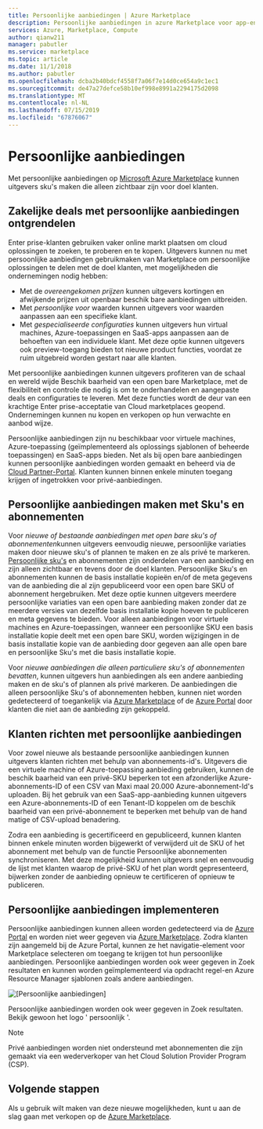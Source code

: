```yaml
---
title: Persoonlijke aanbiedingen | Azure Marketplace
description: Persoonlijke aanbiedingen in azure Marketplace voor app-en service-uitgevers.
services: Azure, Marketplace, Compute
author: qianw211
manager: pabutler
ms.service: marketplace
ms.topic: article
ms.date: 11/1/2018
ms.author: pabutler
ms.openlocfilehash: dcba2b40bdcf4558f7a06f7e14d0ce654a9c1ec1
ms.sourcegitcommit: de47a27defce58b10ef998e8991a2294175d2098
ms.translationtype: MT
ms.contentlocale: nl-NL
ms.lasthandoff: 07/15/2019
ms.locfileid: "67876067"
---
```

# <a name="private-offers"></a>Persoonlijke aanbiedingen

Met persoonlijke aanbiedingen op [Microsoft Azure Marketplace](https://azuremarketplace.microsoft.com/) kunnen uitgevers sku's maken die alleen zichtbaar zijn voor doel klanten.

## <a name="unlock-enterprise-deals-with-private-offers"></a>Zakelijke deals met persoonlijke aanbiedingen ontgrendelen

Enter prise-klanten gebruiken vaker online markt plaatsen om cloud oplossingen te zoeken, te proberen en te kopen. Uitgevers kunnen nu met persoonlijke aanbiedingen gebruikmaken van Marketplace om persoonlijke oplossingen te delen met de doel klanten, met mogelijkheden die ondernemingen nodig hebben:

- Met de *overeengekomen prijzen* kunnen uitgevers kortingen en afwijkende prijzen uit openbaar beschik bare aanbiedingen uitbreiden.
- Met *persoonlijke voor* waarden kunnen uitgevers voor waarden aanpassen aan een specifieke klant.
- Met *gespecialiseerde configuraties* kunnen uitgevers hun virtual machines, Azure-toepassingen en SaaS-apps aanpassen aan de behoeften van een individuele klant. Met deze optie kunnen uitgevers ook preview-toegang bieden tot nieuwe product functies, voordat ze ruim uitgebreid worden gestart naar alle klanten.

Met persoonlijke aanbiedingen kunnen uitgevers profiteren van de schaal en wereld wijde Beschik baarheid van een open bare Marketplace, met de flexibiliteit en controle die nodig is om te onderhandelen en aangepaste deals en configuraties te leveren. Met deze functies wordt de deur van een krachtige Enter prise-acceptatie van Cloud marketplaces geopend.  Ondernemingen kunnen nu kopen en verkopen op hun verwachte en aanbod wijze.

Persoonlijke aanbiedingen zijn nu beschikbaar voor virtuele machines, Azure-toepassing (geïmplementeerd als oplossings sjablonen of beheerde toepassingen) en SaaS-apps bieden. Net als bij open bare aanbiedingen kunnen persoonlijke aanbiedingen worden gemaakt en beheerd via de [Cloud Partner-Portal](https://docs.microsoft.com/azure/marketplace/cloud-partner-portal-orig/cloud-partner-portal-azure-private-skus).  Klanten kunnen binnen enkele minuten toegang krijgen of ingetrokken voor privé-aanbiedingen.

## <a name="creating-private-offers-using-skus-and-plans"></a>Persoonlijke aanbiedingen maken met Sku's en abonnementen

Voor *nieuwe of bestaande aanbiedingen met open bare sku's of abonnementen*kunnen uitgevers eenvoudig nieuwe, persoonlijke variaties maken door nieuwe sku's of plannen te maken en ze als privé te markeren.  [Persoonlijke sku's](https://docs.microsoft.com/azure/marketplace/cloud-partner-portal-orig/cloud-partner-portal-azure-private-skus) en abonnementen zijn onderdelen van een aanbieding en zijn alleen zichtbaar en tevens door de doel klanten. Persoonlijke Sku's en abonnementen kunnen de basis installatie kopieën en/of de meta gegevens van de aanbieding die al zijn gepubliceerd voor een open bare SKU of abonnement hergebruiken. Met deze optie kunnen uitgevers meerdere persoonlijke variaties van een open bare aanbieding maken zonder dat ze meerdere versies van dezelfde basis installatie kopie hoeven te publiceren en meta gegevens te bieden. Voor alleen aanbiedingen voor virtuele machines en Azure-toepassingen, wanneer een persoonlijke SKU een basis installatie kopie deelt met een open bare SKU, worden wijzigingen in de basis installatie kopie van de aanbieding door gegeven aan alle open bare en persoonlijke Sku's met die basis installatie kopie.

Voor *nieuwe aanbiedingen die alleen particuliere sku's of abonnementen bevatten*, kunnen uitgevers hun aanbiedingen als een andere aanbieding maken en de sku's of plannen als privé markeren. De aanbiedingen die alleen persoonlijke Sku's of abonnementen hebben, kunnen niet worden gedetecteerd of toegankelijk via [Azure Marketplace](https://azuremarketplace.microsoft.com) of de [Azure Portal](https://azure.microsoft.com/features/azure-portal/) door klanten die niet aan de aanbieding zijn gekoppeld.

## <a name="targeting-customers-with-private-offers"></a>Klanten richten met persoonlijke aanbiedingen
Voor zowel nieuwe als bestaande persoonlijke aanbiedingen kunnen uitgevers klanten richten met behulp van abonnements-id's. Uitgevers die een virtuele machine of Azure-toepassing aanbieding gebruiken, kunnen de beschik baarheid van een privé-SKU beperken tot een afzonderlijke Azure-abonnements-ID of een CSV van Maxi maal 20.000 Azure-abonnement-Id's uploaden. Bij het gebruik van een SaaS-app-aanbieding kunnen uitgevers een Azure-abonnements-ID of een Tenant-ID koppelen om de beschik baarheid van een privé-abonnement te beperken met behulp van de hand matige of CSV-upload benadering.

Zodra een aanbieding is gecertificeerd en gepubliceerd, kunnen klanten binnen enkele minuten worden bijgewerkt of verwijderd uit de SKU of het abonnement met behulp van de functie Persoonlijke abonnementen synchroniseren. Met deze mogelijkheid kunnen uitgevers snel en eenvoudig de lijst met klanten waarop de privé-SKU of het plan wordt gepresenteerd, bijwerken zonder de aanbieding opnieuw te certificeren of opnieuw te publiceren.

## <a name="deploying-private-offers"></a>Persoonlijke aanbiedingen implementeren

Persoonlijke aanbiedingen kunnen alleen worden gedetecteerd via de [Azure Portal](https://azure.microsoft.com/features/azure-portal/) en worden niet weer gegeven via [Azure Marketplace](https://azuremarketplace.microsoft.com). Zodra klanten zijn aangemeld bij de Azure Portal, kunnen ze het navigatie-element voor Marketplace selecteren om toegang te krijgen tot hun persoonlijke aanbiedingen. Persoonlijke aanbiedingen worden ook weer gegeven in Zoek resultaten en kunnen worden geïmplementeerd via opdracht regel-en Azure Resource Manager sjablonen zoals andere aanbiedingen.

![[Persoonlijke aanbiedingen]](./media/marketplace-publishers-guide/private-offer.png)

Persoonlijke aanbiedingen worden ook weer gegeven in Zoek resultaten. Bekijk gewoon het logo ' persoonlijk '.

> [!Note]
> Privé aanbiedingen worden niet ondersteund met abonnementen die zijn gemaakt via een wederverkoper van het Cloud Solution Provider Program (CSP).

## <a name="next-steps"></a>Volgende stappen

Als u gebruik wilt maken van deze nieuwe mogelijkheden, kunt u aan de slag gaan met verkopen op de [Azure Marketplace](https://azuremarketplace.microsoft.com/sell).
